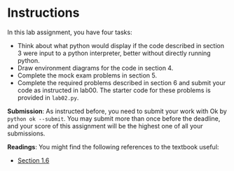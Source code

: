 # Instructions

In this lab assignment, you have four tasks:

* Think about what python would display if the code described in section 3 were input to a python interpreter, better without directly running python.
* Draw environment diagrams for the code in section 4.
* Complete the mock exam problems in section 5.
* Complete the required problems described in section 6 and submit your code as instructed in lab00. The starter code for these problems is provided in `lab02.py`.

**Submission**: As instructed before, you need to submit your work with Ok by `python ok --submit`. You may submit more than once before the deadline, and your score of this assignment will be the highest one of all your submissions.

**Readings**: You might find the following references to the textbook useful:

* [Section 1.6](https://www.composingprograms.com/pages/16-higher-order-functions.html)
